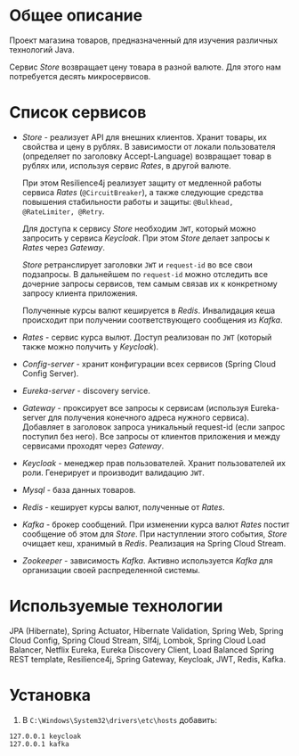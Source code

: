# Общее описание
Проект магазина товаров, предназначенный для изучения различных технологий Java.

Сервис *Store* возвращает цену товара в разной валюте. Для этого нам потребуется десять микросервисов.

# Список сервисов
- *Store* - реализует API для внешних клиентов. Хранит товары, их свойства и цену в рублях. В зависимости от локали пользователя (определяет по заголовку Accept-Language) возвращает товар в рублях или, используя сервис *Rates*, в другой валюте.

    При этом Resilience4j реализует защиту от медленной работы сервиса *Rates* (`@CircuitBreaker`), а также следующие средства повышения стабильности работы и защиты: `@Bulkhead,  @RateLimiter, @Retry`.
    
    Для доступа к сервису *Store* необходим `JWT`, который можно запросить у сервиса *Keycloak*. При этом *Store* делает запросы к *Rates* через *Gateway*.
    
    *Store* ретранслирует заголовки `JWT` и `request-id` во все свои подзапросы. В дальнейшем по `request-id` можно отследить все дочерние запросы сервисов, тем самым связав их к конкретному запросу клиента приложения.
    
    Полученные курсы валют кешируется в *Redis*. Инвалидация кеша происходит при получении соответствующего сообщения из *Kafka*.  
- *Rates* - сервис курса вылют. Доступ реализован по `JWT` (который также можно получить у *Keycloak*).
- *Config-server* - хранит конфигурации всех сервисов (Spring Cloud Config Server).
- *Eureka-server* - discovery service.
- *Gateway* - проксирует все запросы к сервисам (используя Eureka-server для получения конечного адреса нужного сервиса). Добавляет в заголовок запроса уникальный request-id (если запрос поступил без него). Все запросы от клиентов приложения и между сервисами проходят через *Gateway*.
- *Keycloak* - менеджер прав пользователей. Хранит пользователей их роли. Генерирует и производит валидацию `JWT`.
- *Mysql* - база данных товаров.
- *Redis* - кеширует курсы валют, полученные от *Rates*.
- *Kafka* - брокер сообщений. При изменении курса валют *Rates* постит сообщение об этом для *Store*. При наступлении этого события, *Store* очищает кеш, хранимый в *Redis*. Реализация на Spring Cloud Stream.
- *Zookeeper* - зависимость *Kafka*. Активно используется *Kafka* для организации своей распределенной системы. 

# Используемые технологии
JPA (Hibernate), Spring Actuator, Hibernate Validation, Spring Web, Spring Cloud Config, Spring Cloud Stream, Slf4j, Lombok, Spring Cloud
 Load Balancer, Netflix Eureka, Eureka Discovery Client, Load Balanced Spring REST template, Resilience4j, Spring
  Gateway, Keycloak, JWT, Redis, Kafka.
  
# Установка

1. В `C:\Windows\System32\drivers\etc\hosts` добавить:
```
127.0.0.1 keycloak
127.0.0.1 kafka
```